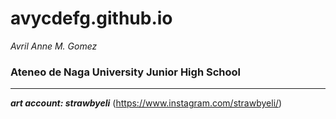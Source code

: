 # avycdefg.github.io
*Avril Anne M. Gomez*
### Ateneo de Naga University Junior High School ###

---

***art account: strawbyeli***
(https://www.instagram.com/strawbyeli/)
